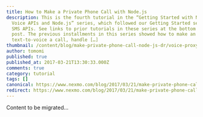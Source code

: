 ```yaml
---
title: How to Make a Private Phone Call with Node.js
description: This is the fourth tutorial in the “Getting Started with Nexmo
  Voice APIs and Node.js” series, which followed our Getting Started series on
  SMS APIs. See links to prior tutorials in these series at the bottom of the
  post. The previous installments in this series showed how to make an outbound
  text-to-voice a call, handle […]
thumbnail: /content/blog/make-private-phone-call-node-js-dr/voice-proxy-private-calls-node.png
author: tomomi
published: true
published_at: 2017-03-21T13:30:33.000Z
comments: true
category: tutorial
tags: []
canonical: https://www.nexmo.com/blog/2017/03/21/make-private-phone-call-node-js-dr
redirect: https://www.nexmo.com/blog/2017/03/21/make-private-phone-call-node-js-dr
---
```


Content to be migrated...
